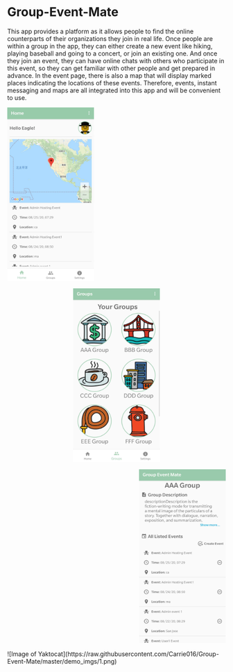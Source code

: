# Group-Event-Mate
This app provides a platform as it allows people to find the online counterparts of their organizations they join in real life.   Once people are within a group in the app, they can either create a new event like hiking, playing baseball and going to a concert, or join an existing one. And once they join an event, they can have online chats with others who participate in this event, so they can get familiar with other people and get prepared in advance.   In the event page, there is also a map that will display marked places indicating the locations of these events. Therefore, events, instant messaging and maps are all integrated into this app and will be convenient to use. 

<p align="left">
  <img width="200" height="400" src="https://raw.githubusercontent.com/Carrie016/Group-Event-Mate/master/demo_imgs/1.png">
</p>
<p align="center">
  <img width="200" height="400" src="https://raw.githubusercontent.com/Carrie016/Group-Event-Mate/master/demo_imgs/2.png">
</p>
<p align="right">
  <img width="200" height="400" src="https://raw.githubusercontent.com/Carrie016/Group-Event-Mate/master/demo_imgs/3.png">
</p>
![Image of Yaktocat](https://raw.githubusercontent.com/Carrie016/Group-Event-Mate/master/demo_imgs/1.png)
